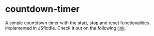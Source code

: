 # countdown-timer
A simple countdown timer with the start, stop and reset functionalities implemented in JSfiddle.
Check it out on the following [link](https://jsfiddle.net/gh/get/library/pure/ryzenboi98/countdown-timer/contents/Demo).
